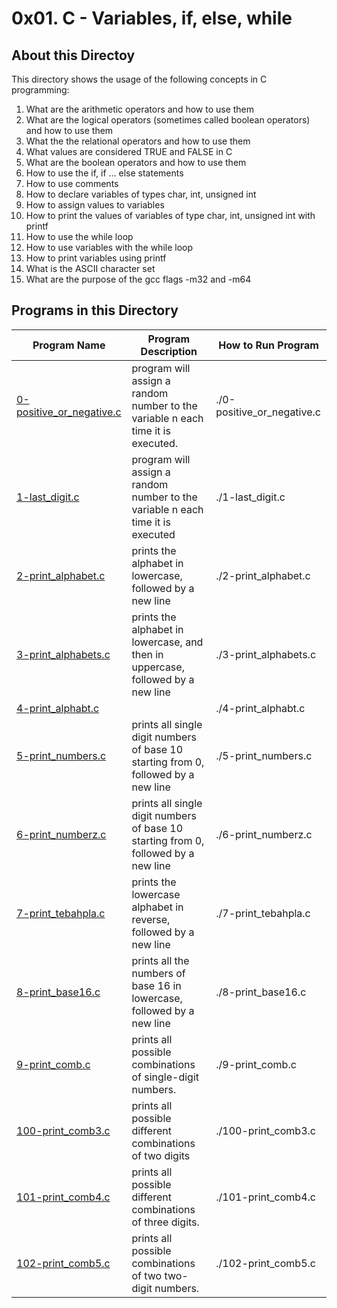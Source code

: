 # 0x01. C - Variables, if, else, while

## About this Directoy

This directory shows the usage of the following concepts in C programming:


1. What are the arithmetic operators and how to use them
2. What are the logical operators (sometimes called boolean operators) and how to use them
3. What the the relational operators and how to use them
4. What values are considered TRUE and FALSE in C
5. What are the boolean operators and how to use them
6. How to use the if, if ... else statements
7. How to use comments
8. How to declare variables of types char, int, unsigned int
9. How to assign values to variables
10. How to print the values of variables of type char, int, unsigned int with printf
11. How to use the while loop
12. How to use variables with the while loop
13. How to print variables using printf
14. What is the ASCII character set
15. What are the purpose of the gcc flags -m32 and -m64

## Programs in this Directory

Program Name | Program Description | How to Run Program
------------ | ------------------- | ------------------
[0-positive_or_negative.c](./0-positive_or_negative.c) | program will assign a random number to the variable n each time it is executed. | ./0-positive_or_negative.c
[1-last_digit.c](./1-last_digit.c) | program will assign a random number to the variable n each time it is executed | ./1-last_digit.c
[2-print_alphabet.c](./2-print_alphabet.c) | prints the alphabet in lowercase, followed by a new line | ./2-print_alphabet.c
[3-print_alphabets.c](./3-print_alphabets.c) | prints the alphabet in lowercase, and then in uppercase, followed by a new line | ./3-print_alphabets.c
[4-print_alphabt.c](4-print_alphabt.c) |  | ./4-print_alphabt.c
[5-print_numbers.c](./5-print_numbers.c) | prints all single digit numbers of base 10 starting from 0, followed by a new line | ./5-print_numbers.c
[6-print_numberz.c](./6-print_numberz.c) | prints all single digit numbers of base 10 starting from 0, followed by a new line | ./6-print_numberz.c
[7-print_tebahpla.c](./7-print_tebahpla.c) | prints the lowercase alphabet in reverse, followed by a new line | ./7-print_tebahpla.c
[8-print_base16.c](./8-print_base16.c) | prints all the numbers of base 16 in lowercase, followed by a new line | ./8-print_base16.c
[9-print_comb.c](./9-print_comb.c) | prints all possible combinations of single-digit numbers. | ./9-print_comb.c
[100-print_comb3.c](./100-print_comb3.c) | prints all possible different combinations of two digits | ./100-print_comb3.c
[101-print_comb4.c](./101-print_comb4.c) | prints all possible different combinations of three digits. | ./101-print_comb4.c
[102-print_comb5.c](./102-print_comb5.c) | prints all possible combinations of two two-digit numbers. | ./102-print_comb5.c
